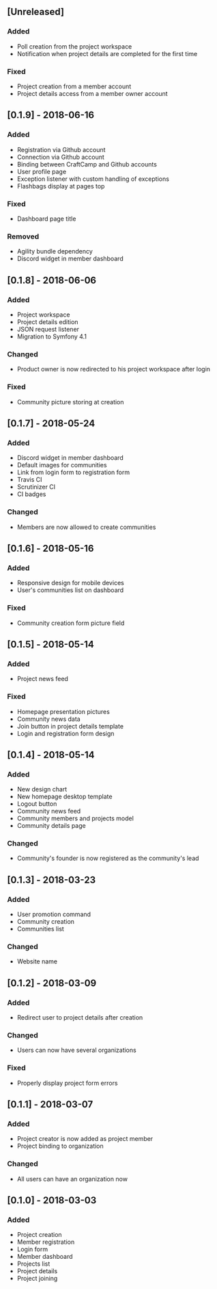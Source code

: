 ## [Unreleased]
### Added
- Poll creation from the project workspace
- Notification when project details are completed for the first time

### Fixed
- Project creation from a member account
- Project details access from a member owner account

## [0.1.9] - 2018-06-16
### Added
- Registration via Github account
- Connection via Github account
- Binding between CraftCamp and Github accounts
- User profile page
- Exception listener with custom handling of exceptions
- Flashbags display at pages top

### Fixed
- Dashboard page title

### Removed
- Agility bundle dependency
- Discord widget in member dashboard

## [0.1.8] - 2018-06-06
### Added
- Project workspace
- Project details edition
- JSON request listener
- Migration to Symfony 4.1

### Changed
- Product owner is now redirected to his project workspace after login

### Fixed
- Community picture storing at creation

## [0.1.7] - 2018-05-24
### Added
- Discord widget in member dashboard
- Default images for communities
- Link from login form to registration form
- Travis CI
- Scrutinizer CI
- CI badges

### Changed
- Members are now allowed to create communities

## [0.1.6] - 2018-05-16
### Added
- Responsive design for mobile devices
- User's communities list on dashboard

### Fixed
- Community creation form picture field

## [0.1.5] - 2018-05-14
### Added
- Project news feed

### Fixed
- Homepage presentation pictures
- Community news data
- Join button in project details template
- Login and registration form design

## [0.1.4] - 2018-05-14
### Added
- New design chart
- New homepage desktop template
- Logout button
- Community news feed
- Community members and projects model
- Community details page

### Changed
- Community's founder is now registered as the community's lead

## [0.1.3] - 2018-03-23
### Added
- User promotion command
- Community creation
- Communities list

### Changed
- Website name

## [0.1.2] - 2018-03-09
### Added
- Redirect user to project details after creation

### Changed
- Users can now have several organizations

### Fixed
- Properly display project form errors

## [0.1.1] - 2018-03-07
### Added
- Project creator is now added as project member
- Project binding to organization

### Changed
- All users can have an organization now

## [0.1.0] - 2018-03-03
### Added
- Project creation
- Member registration
- Login form
- Member dashboard
- Projects list
- Project details
- Project joining